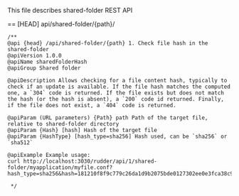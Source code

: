 This file describes shared-folder REST API

== [HEAD] api/shared-folder/{path}/

    /**
    @api {head} /api/shared-folder/{path} 1. Check file hash in the shared-folder
    @apiVersion 1.0.0
    @apiName sharedFolderHash
    @apiGroup Shared folder
    
    @apiDescription Allows checking for a file content hash, typically to check if an update is available. If the file hash matches the computed one, a `304` code is returned. If the file exists but does not match the hash (or the hash is absent), a `200` code id returned. Finally, if the file does not exist, a `404` code is returned.

    @apiParam (URL parameters) {Path} path Path of the target file, relative to shared-folder directory
    @apiParam {Hash} [hash] Hash of the target file
    @apiParam {HashType} [hash_type=sha256] Hash used, can be `sha256` or `sha512`

    @apiExample Example usage:
    curl http://localhost:3030/rudder/api/1/shared-folder/myapplication/myfile.conf?hash_type=sha256&hash=181210f8f9c779c26da1d9b2075bde0127302ee0e3fca38c9a83f5b1dd8e5d3b

     */

